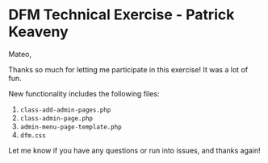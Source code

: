 # DFM Technical Exercise - Patrick Keaveny

Mateo,

Thanks so much for letting me participate in this exercise! It was a lot of fun. 

New functionality includes the following files:
1. `class-add-admin-pages.php`
2. `class-admin-page.php`
3. `admin-menu-page-template.php`
4. `dfm.css`

Let me know if you have any questions or run into issues, and thanks again!
